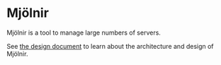 # Mjölnir

Mjölnir is a tool to manage large numbers of servers.

See [the design document](DESIGN.MD) to learn about the architecture and design of Mjölnir.